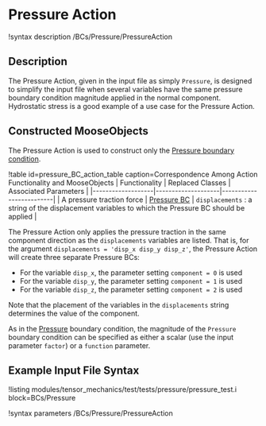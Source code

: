 # Pressure Action
!syntax description /BCs/Pressure/PressureAction

## Description
The Pressure Action, given in the input file as simply `Pressure`, is designed to simplify the input file when several variables have the same pressure boundary condition magnitude applied in the normal component.
Hydrostatic stress is a good example of a use case for the Pressure Action.

## Constructed MooseObjects
The Pressure Action is used to construct only the [Pressure boundary condition](/BCs/tensor_mechanics/Pressure.md).

!table id=pressure_BC_action_table caption=Correspondence Among Action Functionality and MooseObjects
| Functionality     | Replaced Classes   | Associated Parameters   |
|-------------------|--------------------|-------------------------|
| A pressure traction force | [Pressure BC](/BCs/tensor_mechanics/Pressure.md) | `displacements` : a string of the displacement variables to which the Pressure BC should be applied |

The Pressure Action only applies the pressure traction in the same component direction as the `displacements` variables are listed.
That is, for the argument `displacements = 'disp_x disp_y disp_z'`, the Pressure Action will create three separate Pressure BCs:

  - For the variable `disp_x`, the parameter setting `component = 0` is used
  - For the variable `disp_y`, the parameter setting `component = 1` is used
  - For the variable `disp_z`, the parameter setting `component = 2` is used

Note that the placement of the variables in the `displacements` string determines the value of the component.

As in the [Pressure](/BCs/tensor_mechanics/Pressure.md) boundary condition, the  magnitude of the `Pressure` boundary condition can be specified as either a scalar (use the input parameter `factor`) or a `function` parameter.

## Example Input File Syntax
!listing modules/tensor_mechanics/test/tests/pressure/pressure_test.i block=BCs/Pressure

!syntax parameters /BCs/Pressure/PressureAction
